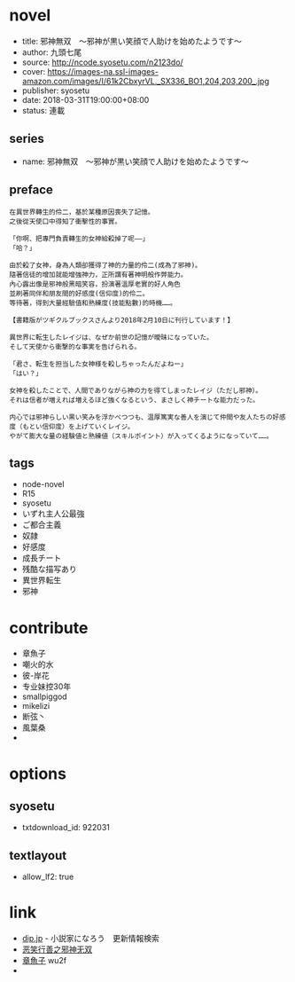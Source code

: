 # novel

- title: 邪神無双　～邪神が黒い笑顔で人助けを始めたようです～
- author: 九頭七尾
- source: http://ncode.syosetu.com/n2123do/
- cover: https://images-na.ssl-images-amazon.com/images/I/61k2CbxyrVL._SX336_BO1,204,203,200_.jpg
- publisher: syosetu
- date: 2018-03-31T19:00:00+08:00
- status: 連載

## series

- name: 邪神無双　～邪神が黒い笑顔で人助けを始めたようです～

## preface


```
在異世界轉生的伶二，基於某種原因喪失了記憶。
之後從天使口中得知了衝擊性的事實。

「你啊、把專門負責轉生的女神給殺掉了呢――」
「哈？」

由於殺了女神，身為人類卻獲得了神的力量的伶二(成為了邪神)。
隨著信徒的增加就能增強神力，正所謂有著神明般作弊能力。
內心露出像是邪神般黑暗笑容，扮演著溫厚老實的好人角色
並刷著同伴和朋友間的好感度(信仰度)的伶二。
等待著，得到大量經驗值和熟練度(技能點數)的時機……。

【書籍版がツギクルブックスさんより2018年2月10日に刊行しています！】

異世界に転生したレイジは、なぜか前世の記憶が曖昧になっていた。
そして天使から衝撃的な事実を告げられる。

「君さ、転生を担当した女神様を殺しちゃったんだよねー」
「はい？」

女神を殺したことで、人間でありながら神の力を得てしまったレイジ（ただし邪神）。
それは信者が増えれば増えるほど強くなるという、まさしく神チートな能力だった。

内心では邪神らしい黒い笑みを浮かべつつも、温厚篤実な善人を演じて仲間や友人たちの好感度（もとい信仰度）を上げていくレイジ。
やがて膨大な量の経験値と熟練値（スキルポイント）が入ってくるようになっていて……。
```

## tags

- node-novel
- R15
- syosetu
- いずれ主人公最強
- ご都合主義
- 奴隷
- 好感度
- 成長チート
- 残酷な描写あり
- 異世界転生
- 邪神

# contribute

- 章魚子
- 嘲火的水
- 彼-岸花
- 专业妹控30年
- smallpiggod
- mikelizi
- 断弦丶
- 風葉桑
- 

# options

## syosetu

- txtdownload_id: 922031

## textlayout

- allow_lf2: true

# link

- [dip.jp](https://narou.dip.jp/search.php?text=n2123do&novel=all&genre=all&new_genre=all&length=0&down=0&up=100) - 小説家になろう　更新情報検索
- [恶笑行善之邪神无双](https://tieba.baidu.com/f?kw=%E6%81%B6%E7%AC%91%E8%A1%8C%E5%96%84%E4%B9%8B%E9%82%AA%E7%A5%9E%E6%97%A0%E5%8F%8C&ie=utf-8 "恶笑行善之邪神无双")
- [章魚子](https://pan.baidu.com/s/1xOs1KZ4SuEwoXZcgA9rVDQ) wu2f
- 



